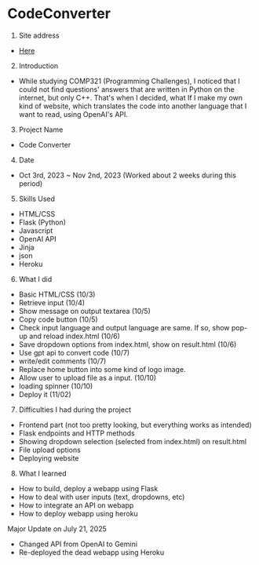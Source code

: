 # CodeConverter

1. Site address
* [Here](https://code-converter-1b33970864d8.herokuapp.com/)


2. Introduction
* While studying COMP321 (Programming Challenges), I noticed that I could not find questions' answers that are written in Python on the internet, but only C++. That's when I decided, what If I make my own kind of website, which translates the code into another language that I want to read, using OpenAI's API.

3. Project Name
* Code Converter

4. Date
* Oct 3rd, 2023 ~ Nov 2nd, 2023 (Worked about 2 weeks during this period)

5. Skills Used
* HTML/CSS
* Flask (Python)
* Javascript
* OpenAI API
* Jinja
* json
* Heroku

6. What I did
* Basic HTML/CSS (10/3)
* Retrieve input (10/4)
* Show message on output textarea (10/5)
* Copy code button (10/5)
* Check input language and output language are same. If so, show pop-up and reload index.html (10/6)
* Save dropdown options from index.html, show on result.html (10/6)
* Use gpt api to convert code (10/7)
* write/edit comments (10/7)
* Replace home button into some kind of logo image. 
* Allow user to upload file as a input. (10/10)
* loading spinner (10/10)
* Deploy it (11/02)

7. Difficulties I had during the project
* Frontend part (not too pretty looking, but everything works as intended)
* Flask endpoints and HTTP methods 
* Showing dropdown selection (selected from index.html) on result.html
* File upload options
* Deploying website

8. What I learned
* How to build, deploy a webapp using Flask
* How to deal with user inputs (text, dropdowns, etc)
* How to integrate an API on webapp
* How to deploy webapp using heroku



Major Update on July 21, 2025
* Changed API from OpenAI to Gemini
* Re-deployed the dead webapp using Heroku
